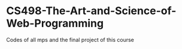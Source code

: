 # CS498-The-Art-and-Science-of-Web-Programming
Codes of all mps and the final project of this course
